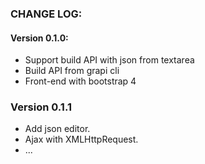 


### CHANGE LOG:

#### Version 0.1.0:

- Support build API with json from textarea
- Build API from grapi cli
- Front-end with bootstrap 4

### Version 0.1.1

- Add json editor.
- Ajax with XMLHttpRequest.
- ...